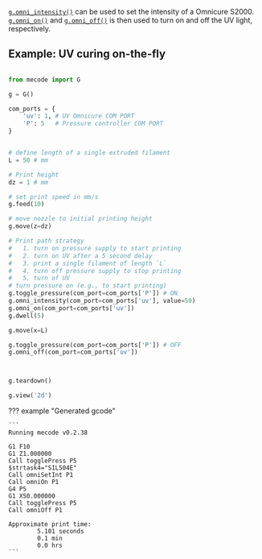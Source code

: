 
[`g.omni_intensity()`](../api-reference/mecode.md/#mecode.main.G.omni_intensity) can be used to set the intensity of a Omnicure S2000. [`g.omni_on()`](../api-reference/mecode.md/#mecode.main.G.omni_on) and [`g.omni_off()`](../api-reference/mecode.md/#mecode.main.G.omni_off) is then used to turn on and off the UV light, respectively.

## Example: UV curing on-the-fly

```python

from mecode import G

g = G()

com_ports = {
    'uv': 1, # UV Omnicure COM PORT
    'P': 5   # Pressure controller COM PORT
}


# define length of a single extruded filament
L = 50 # mm

# Print height
dz = 1 # mm

# set print speed in mm/s
g.feed(10)

# move nozzle to initial printing height
g.move(z=dz)

# Print path strategy
#   1. turn on pressure supply to start printing
#   2. turn on UV after a 5 second delay
#   3. print a single filament of length `L`
#   4. turn off pressure supply to stop printing
#   5. turn of UV
# turn pressure on (e.g., to start printing)
g.toggle_pressure(com_port=com_ports['P']) # ON
g.omni_intensity(com_port=com_ports['uv'], value=50)
g.omni_on(com_port=com_ports['uv'])
g.dwell(5)

g.move(x=L)

g.toggle_pressure(com_port=com_ports['P']) # OFF
g.omni_off(com_port=com_ports['uv'])



g.teardown()

g.view('2d')

```

??? example "Generated gcode"

    ```
    Running mecode v0.2.38
        
    G1 F10
    G1 Z1.000000
    Call togglePress P5
    $strtask4="SIL504E"
    Call omniSetInt P1
    Call omniOn P1
    G4 P5
    G1 X50.000000
    Call togglePress P5
    Call omniOff P1

    Approximate print time: 
            5.101 seconds 
            0.1 min 
            0.0 hrs
    ```
